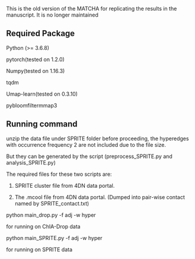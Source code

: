 This is the old version of the MATCHA for replicating the results in the manuscript. It is no longer maintained

## Required Package

Python (>= 3.6.8)

pytorch(tested on 1.2.0)

Numpy(tested on 1.16.3)

tqdm

Umap-learn(tested on 0.3.10)

pybloomfiltermmap3



## Running command

unzip the data file under SPRITE folder before proceeding, the hyperedges with occurrence frequency 2 are not included due to the file size.

But they can be generated by the script (preprocess_SPRITE.py and analysis_SPRITE.py)

The required files for these two scripts are: 

1. SPRITE cluster file from 4DN data portal.

2. The .mcool file from 4DN data portal.  (Dumped into pair-wise contact named by SPRITE_contact.txt)



python main_drop.py -f adj -w hyper

for running on ChIA-Drop data

python main_SPRITE.py -f adj -w hyper

for running on SPRITE data